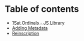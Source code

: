 # Table of contents

* [1Sat Ordinals - JS Library](README.md)
* [Adding Metadata](adding-metadata.md)
* [Reinscription](reinscription.md)
